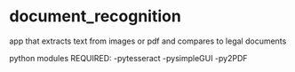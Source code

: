 # document_recognition
app that extracts text from images or pdf and compares to legal documents


python modules REQUIRED:
-pytesseract
-pysimpleGUI
-py2PDF
